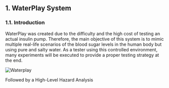﻿## 1. WaterPlay System
### 1.1. Introduction
WaterPlay was created due to the difficulty and the high cost of testing an actual insulin pump. Therefore, the main objective of this system is to mimic multiple real-life scenarios of the blood sugar levels in the human body but using pure and salty water. As a tester using this controlled environment, many experiments will be executed to provide a proper testing strategy at the end.

![Waterplay](https://i.ibb.co/y85YCvF/GISLi-PGGSjukbdpq-Sn-TQa-A.png)

Followed by a High-Level Hazard Analysis


